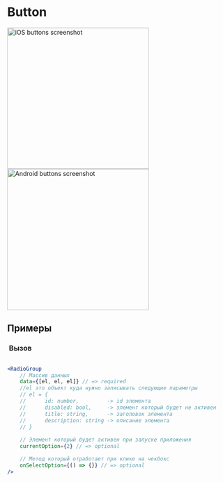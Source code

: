 # Button

<div>
	<img src="./screenshots/iOS button.png" alt="iOS buttons screenshot" width="325">
	<img src="./screenshots/Android button.png" alt="Android buttons screenshot" width="325">
</div>

## Примеры

###  Вызов

```jsx

<RadioGroup
	// Массив данных
	data={[el, el, el]} // => required
	//el это объект куда нужно записывать следующие параметры
	// el = {
	//		id: number, 		-> id элемента
	//		disabled: bool, 	-> элемент который будет не активен
	//		title: string, 		-> заголовок элемента
	//		description: string	-> описание элемента
	// }
	
	// Элемент который будет активен при запуске приложения
	currentOption={2} // => optional

	// Метод который отработает при клике на чекбокс
	onSelectOption={() => {}} // => optional
/>
